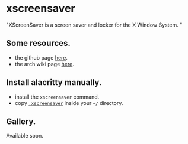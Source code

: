 # xscreensaver

"XScreenSaver is a screen saver and locker for the X Window System. "


## Some resources.
- the github page [here](https://en.wikipedia.org/wiki/XScreenSaver).
- the arch wiki page [here](https://wiki.archlinux.org/title/XScreenSaver).

## Install alacritty manually.
- install the `xscreensaver` command.
- copy [`.xscreensaver`] inside your `~/` directory.

## Gallery.
Available soon.

[`.xscreensaver`]: https://github.com/a2n-s/dotfiles/blob/main/.xscreensaver
